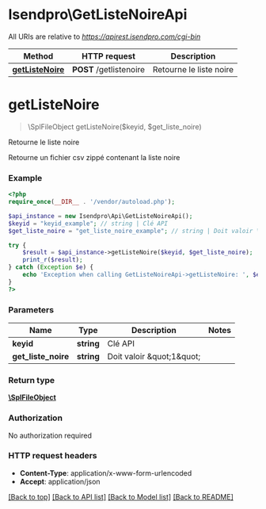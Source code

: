 # Isendpro\GetListeNoireApi

All URIs are relative to *https://apirest.isendpro.com/cgi-bin*

Method | HTTP request | Description
------------- | ------------- | -------------
[**getListeNoire**](GetListeNoireApi.md#getListeNoire) | **POST** /getlistenoire | Retourne le liste noire


# **getListeNoire**
> \SplFileObject getListeNoire($keyid, $get_liste_noire)

Retourne le liste noire

Retourne un fichier csv zippé contenant la liste noire

### Example
```php
<?php
require_once(__DIR__ . '/vendor/autoload.php');

$api_instance = new Isendpro\Api\GetListeNoireApi();
$keyid = "keyid_example"; // string | Clé API
$get_liste_noire = "get_liste_noire_example"; // string | Doit valoir \"1\"

try {
    $result = $api_instance->getListeNoire($keyid, $get_liste_noire);
    print_r($result);
} catch (Exception $e) {
    echo 'Exception when calling GetListeNoireApi->getListeNoire: ', $e->getMessage(), PHP_EOL;
}
?>
```

### Parameters

Name | Type | Description  | Notes
------------- | ------------- | ------------- | -------------
 **keyid** | **string**| Clé API |
 **get_liste_noire** | **string**| Doit valoir \&quot;1\&quot; |

### Return type

[**\SplFileObject**](../Model/\SplFileObject.md)

### Authorization

No authorization required

### HTTP request headers

 - **Content-Type**: application/x-www-form-urlencoded
 - **Accept**: application/json

[[Back to top]](#) [[Back to API list]](../../README.md#documentation-for-api-endpoints) [[Back to Model list]](../../README.md#documentation-for-models) [[Back to README]](../../README.md)

